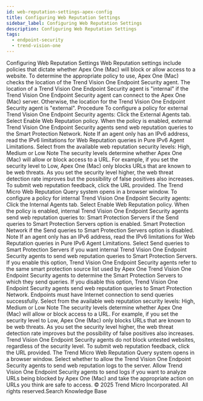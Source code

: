 ```yaml
---
id: web-reputation-settings-apex-config
title: Configuring Web Reputation Settings
sidebar_label: Configuring Web Reputation Settings
description: Configuring Web Reputation Settings
tags:
  - endpoint-security
  - trend-vision-one
---
```


 Configuring Web Reputation Settings Web Reputation settings include policies that dictate whether Apex One (Mac) will block or allow access to a website. To determine the appropriate policy to use, Apex One (Mac) checks the location of the Trend Vision One Endpoint Security agent. The location of a Trend Vision One Endpoint Security agent is "internal" if the Trend Vision One Endpoint Security agent can connect to the Apex One (Mac) server. Otherwise, the location for the Trend Vision One Endpoint Security agent is "external". Procedure To configure a policy for external Trend Vision One Endpoint Security agents: Click the External Agents tab. Select Enable Web Reputation policy. When the policy is enabled, external Trend Vision One Endpoint Security agents send web reputation queries to the Smart Protection Network. Note If an agent only has an IPv6 address, read the IPv6 limitations for Web Reputation queries in Pure IPv6 Agent Limitations. Select from the available web reputation security levels: High, Medium or Low Note The security levels determine whether Apex One (Mac) will allow or block access to a URL. For example, if you set the security level to Low, Apex One (Mac) only blocks URLs that are known to be web threats. As you set the security level higher, the web threat detection rate improves but the possibility of false positives also increases. To submit web reputation feedback, click the URL provided. The Trend Micro Web Reputation Query system opens in a browser window. To configure a policy for internal Trend Vision One Endpoint Security agents: Click the Internal Agents tab. Select Enable Web Reputation policy. When the policy is enabled, internal Trend Vision One Endpoint Security agents send web reputation queries to: Smart Protection Servers if the Send queries to Smart Protection Servers option is enabled. Smart Protection Network if the Send queries to Smart Protection Servers option is disabled. Note If an agent only has an IPv6 address, read the IPv6 limitations for Web Reputation queries in Pure IPv6 Agent Limitations. Select Send queries to Smart Protection Servers if you want internal Trend Vision One Endpoint Security agents to send web reputation queries to Smart Protection Servers. If you enable this option, Trend Vision One Endpoint Security agents refer to the same smart protection source list used by Apex One Trend Vision One Endpoint Security agents to determine the Smart Protection Servers to which they send queries. If you disable this option, Trend Vision One Endpoint Security agents send web reputation queries to Smart Protection Network. Endpoints must have Internet connection to send queries successfully. Select from the available web reputation security levels: High, Medium or Low Note The security levels determine whether Apex One (Mac) will allow or block access to a URL. For example, if you set the security level to Low, Apex One (Mac) only blocks URLs that are known to be web threats. As you set the security level higher, the web threat detection rate improves but the possibility of false positives also increases. Trend Vision One Endpoint Security agents do not block untested websites, regardless of the security level. To submit web reputation feedback, click the URL provided. The Trend Micro Web Reputation Query system opens in a browser window. Select whether to allow the Trend Vision One Endpoint Security agents to send web reputation logs to the server. Allow Trend Vision One Endpoint Security agents to send logs if you want to analyze URLs being blocked by Apex One (Mac) and take the appropriate action on URLs you think are safe to access. © 2025 Trend Micro Incorporated. All rights reserved.Search Knowledge Base